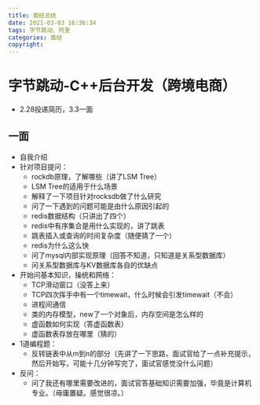 ```yaml
---
title: 面经总结
date: 2021-03-03 16:36:34
tags: 字节跳动、阿里
categories: 面经
copyright:
---
```


# 字节跳动-C++后台开发（跨境电商）

- 2.28投递简历，3.3一面

## 一面

- 自我介绍
- 针对项目提问：
    - rockdb原理，了解哪些（讲了LSM Tree）
    - LSM Tree的适用于什么场景
    - 解释了一下项目针对rocksdb做了什么研究
    - 问了一下遇到的问题可能是由什么原因引起的
    - redis数据结构（只讲出了四个）
    - redis中有序集合是用什么实现的，讲了跳表
    - 跳表插入或查询的时间复杂度（随便猜了一个）
    - redis为什么这么快
    - 问了mysql内部实现原理（回答不知道，只知道是关系型数据库）
    - 问关系型数据库与KV数据库各自的优缺点
- 开始问基本知识，操统和网络：
    - TCP滑动窗口（没答上来）
    - TCP四次挥手中有一个timewait，什么时候会引发timewait（不会）
    - 进程间通信
    - 类的内存模型，new了一个对象后，内存空间是怎么样的
    - 虚函数如何实现（答虚函数表）
    - 虚函数表存放在哪里（猜的）
- 1道编程题：
    - 反转链表中从m到n的部分（先讲了一下思路，面试官给了一点补充提示，然后开始写，可能十几分钟写完了，面试官感觉没什么问题）
- 反问：
    - 问了我还有哪里需要改进的，面试官答基础知识需要加强，毕竟是计算机专业。（毋庸置疑。感觉很凉。）



